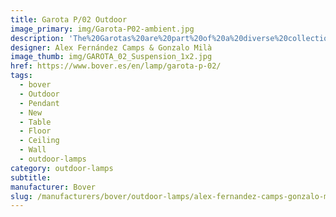 ```yaml
---
title: Garota P/02 Outdoor
image_primary: img/Garota-P02-ambient.jpg
description: 'The%20Garotas%20are%20part%20of%20a%20diverse%20collection%20of%20outdoor%20lamps%20that%20create%20unique%20environments%20and%20contain%20a%20common%20concept%2C%20the%20shade%20in%20the%20form%20of%20a%20sea%20urchin.%0A%0A%0A%0A'
designer: Alex Fernández Camps & Gonzalo Milà
image_thumb: img/GAROTA_02_Suspension_1x2.jpg
href: https://www.bover.es/en/lamp/garota-p-02/
tags:
  - bover
  - Outdoor
  - Pendant
  - New
  - Table
  - Floor
  - Ceiling
  - Wall
  - outdoor-lamps
category: outdoor-lamps
subtitle:
manufacturer: Bover
slug: /manufacturers/bover/outdoor-lamps/alex-fernandez-camps-gonzalo-mila-garota-p-02-outdoor
---
```

